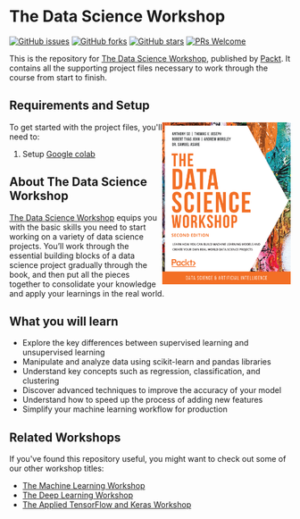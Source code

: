 # The Data Science Workshop
[![GitHub issues](https://img.shields.io/github/issues/PacktWorkshops/The-Data-Science-Workshop.svg)](https://github.com/PacktWorkshops/The-Data-Science-Workshop/issues)
[![GitHub forks](https://img.shields.io/github/forks/PacktWorkshops/The-Data-Science-Workshop.svg)](https://github.com/PacktWorkshops/The-Data-Science-Workshop/network)
[![GitHub stars](https://img.shields.io/github/stars/PacktWorkshops/The-Data-Science-Workshop.svg)](https://github.com/PacktWorkshops/The-Data-Science-Workshop/stargazers)
[![PRs Welcome](https://img.shields.io/badge/PRs-welcome-brightgreen.svg)](https://github.com/PacktWorkshops/The-Data-Science-Workshop/pulls)

This is the repository for [The Data Science Workshop](https://www.amazon.com/Data-Science-Workshop-learning-real-world-dp-1800566921/dp/1800566921/ref=mt_other?_encoding=UTF8&me=&qid=1611065035&utm_source=github&utm_medium=repository&utm_campaign=9781800566927&utm_term=Data%20Science&utm_content=The%20Data%20Science%20Workshop), published by [Packt](https://www.packtpub.com/?utm_source=github). It contains all the supporting project files necessary to work through the course from start to finish.

## Requirements and Setup
<a href="https://www.amazon.com/Data-Science-Workshop-learning-real-world-dp-1800566921/dp/1800566921/ref=mt_other?_encoding=UTF8&me=&qid=1611065035&utm_source=github&utm_medium=repository&utm_campaign=9781800566927&utm_term=Data%20Science&utm_content=The%20Data%20Science%20Workshop"><img src="https://github.com/PacktWorkshops/Workshop-Covers/blob/master/The%20Data%20Science%20Workshop.png" alt="The Data Science Workshop" height="290px" width="230px" align="right" this.target="_blank"></a>

To get started with the project files, you'll need to:
1. Setup [Google colab](https://colab.research.google.com/notebooks/intro.ipynb)

## About The Data Science Workshop
[The Data Science Workshop](https://www.amazon.com/Data-Science-Workshop-learning-real-world-dp-1800566921/dp/1800566921/ref=mt_other?_encoding=UTF8&me=&qid=1611065035&utm_source=github&utm_medium=repository&utm_campaign=9781800566927&utm_term=Data%20Science&utm_content=The%20Data%20Science%20Workshop) equips you with the basic skills you need to start working on a variety of data science projects. You’ll work through the essential building blocks of a data science project gradually through the book, and then put all the pieces together to consolidate your knowledge and apply your learnings in the real world.	  

## What you will learn
* Explore the key differences between supervised learning and unsupervised learning 
* Manipulate and analyze data using scikit-learn and pandas libraries 
* Understand key concepts such as regression, classification, and clustering 
* Discover advanced techniques to improve the accuracy of your model 
* Understand how to speed up the process of adding new features 
* Simplify your machine learning workflow for production 

## Related Workshops
If you've found this repository useful, you might want to check out some of our other workshop titles:
* [The Machine Learning Workshop](https://www.amazon.com/Machine-Learning-Workshop-high-performance-scikit-learn/dp/1839219068/ref=tmm_pap_swatch_0?_encoding=UTF8&qid=1611061956&sr=1-1&utm_source=github&utm_medium=repository&utm_campaign=9781801070065&utm_term=Machine%20Learning&utm_content=The%20Machine%20Learning%20Workshop)
* [The Deep Learning Workshop](https://www.amazon.com/Deep-Learning-Workshop-next-generation-TensorFlow-ebook/dp/B08Q8GP7DJ/ref=sr_1_2?dchild=1&keywords=The%20Deep%20Learning%20Workshop&qid=1611054533&sr=8-2&utm_source=GitHub&utm_medium=Repository&utm_campaign=9781801075169&utm_term=Deep%20Learning&utm_content=The%20Deep%20Learning%20Workshop)
* [The Applied TensorFlow and Keras Workshop](https://www.amazon.com/Applied-TensorFlow-Keras-Workshop-real-world-ebook/dp/B08Q8F55ZS/ref=sr_1_1?dchild=1&keywords=The%20Applied%20TensorFlow%20and%20Keras%20Workshop&qid=1610976724&sr=8-1&utm_source=github&utm_medium=repository&utm_campaign=9781801078153&utm_term=Applied%20TensorFlow%20and%20Keras&utm_content=The%20Applied%20TensorFlow%20and%20Keras%20Workshop)
